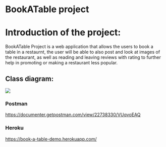 # BookATable project

# Introduction of the project:

BookATable Project is a web application that  allows the users to book a table in a restaurnt, the user will be able to also post and look at images of the restaurant, as well as reading and leaving reviews with rating to further help in promoting or making a restaurant less popular.

## Class diagram:
![](https://drive.google.com/file/d/1iIyZlyUo_q3iNBr4N3ZIDSXyS8raCoyR/view?usp=sharing)

### Postman
https://documenter.getpostman.com/view/22738330/VUqvoEAQ

### Heroku
https://book-a-table-demo.herokuapp.com/

